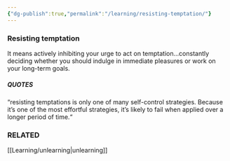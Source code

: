 ```yaml
---
{"dg-publish":true,"permalink":"/learning/resisting-temptation/"}
---
```


### Resisting temptation
It means actively inhibiting your urge to act on temptation…constantly deciding whether you should indulge in immediate pleasures or work on your long-term goals. 


##### QUOTES
“resisting temptations is only one of many self-control strategies. Because it’s one of the most effortful strategies, it’s likely to fail when applied over a longer period of time.“


### RELATED
[[Learning/unlearning\|unlearning]]
